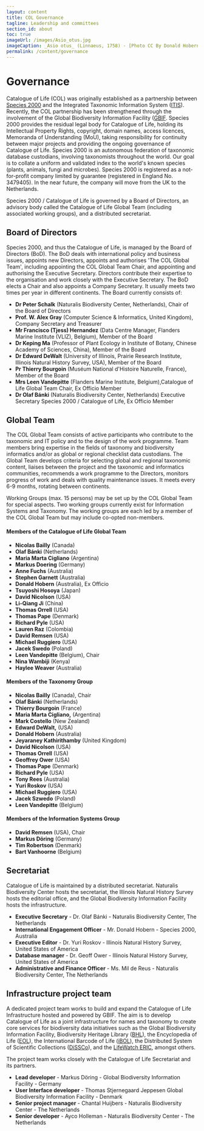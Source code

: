 ```yaml
---
layout: content
title: COL Governance
tagline: Leadership and committees
section_id: about
toc: true
imageUrl: /images/Asio_otus.jpg    
imageCaption: _Asio otus_ (Linnaeus, 1758) - [Photo CC By Donald Hobern](https://www.flickr.com/photos/dhobern/32387775737)
permalink: /content/governance
---
```

# Governance
Catalogue of Life (COL) was originally established as a partnership between [Species 2000](https://sp2000.org/) and the Integrated Taxonomic Information System ([ITIS](https://www.itis.gov/)). Recently, the COL partnership has been strengthened through the involvement of the Global Biodiversity Information Facility ([GBIF](https://gbif.org/). Species 2000 provides the residual legal body for Catalogue of Life, holding its Intellectual Property Rights, copyright, domain names, access licences, Memoranda of Understanding (MoU), taking responsibility for continuity between major projects and providing the ongoing governance of Catalogue of Life. Species 2000 is an autonomous federation of taxonomic database custodians, involving taxonomists throughout the world. Our goal is to collate a uniform and validated index to the world's known species (plants, animals, fungi and microbes). Species 2000 is registered as a not-for-profit company limited by guarantee (registered in England No. 3479405). In the near future, the company will move from the UK to the Netherlands.

Species 2000 / Catalogue of Life is governed by a Board of Directors, an advisory body called the Catalogue of Life Global Team (including associated working groups), and a distributed secretariat.

## Board of Directors
Species 2000, and thus the Catalogue of Life, is managed by the Board of Directors (BoD). The BoD deals with international policy and business issues, appoints new Directors, appoints and authorises 'The COL Global Team', including appointing the COL Global Team Chair, and appointing and authorising the Executive Secretary. Directors contribute their expertise to the organisation and work closely with the Executive Secretary. The BoD elects a Chair and also appoints a Company Secretary. It usually meets two times per year in different continents. The Board currently consists of:

* **Dr Peter Schalk** (Naturalis Biodiversity Center, Netherlands), Chair of the Board of Directors
* **Prof. W. Alex Gray** (Computer Science & Informatics, United Kingdom), Company Secretary and Treasurer
* **Mr Francisco (Tjess) Hernandez** (Data Centre Manager, Flanders Marine Institute (VLIZ), Belgium), Member of the Board
* **Dr Keping Ma** (Professor of Plant Ecology in Institute of Botany, Chinese Academy of Sciences, China), Member of the Board
* **Dr Edward DeWalt** (University of Illinois, Prairie Research Institute, Illinois Natural History Survey, USA), Member of the Board
* **Pr Thierry Bourgoin** (Mus&eacute;um National d'Histoire Naturelle, France), Member of the Board
* **Mrs Leen Vandepitte** (Flanders Marine Institute, Belgium),Catalogue of Life Global Team Chair, Ex Officio Member
* **Dr Olaf B&aacute;nki** (Naturalis Biodiversity Center, Netherlands) Executive Secretary Species 2000 / Catalogue of Life, Ex Officio Member

## Global Team
The COL Global Team consists of active participants who contribute to the taxonomic and IT policy and to the design of the work programme. Team members bring expertise in the fields of taxonomy and biodiversity informatics and/or as global or regional checklist data custodians. The Global Team develops criteria for selecting global and regional taxonomic content, liaises between the project and the taxonomic and informatics communities, recommends a work programme to the Directors, monitors progress of work and deals with quality maintenance issues. It meets every 6-9 months, rotating between continents. 

Working Groups (max. 15 persons) may be set up by the COL Global Team for special aspects. Two working groups currently exist for Information Systems and Taxonomy. The working groups are each led by a member of the COL Global Team but may include co-opted non-members.


#### Members of the Catalogue of Life Global Team
* **Nicolas Bailly** (Canada)
* **Olaf B&aacute;nki** (Netherlands)
* **Maria Marta Cigliano** (Argentina)
* **Markus Doering** (Germany)
* **Anne Fuchs** (Australia)
* **Stephen Garnett** (Australia)
* **Donald Hobern** (Australia), Ex Officio
* **Tsuyoshi Hosoya** (Japan)
* **David Nicolson** (USA)
* **Li-Qiang Ji** (China)
* **Thomas Orrell** (USA)
* **Thomas Pape** (Denmark)
* **Richard Pyle** (USA)
* **Lauren Raz** (Colombia)
* **David Remsen** (USA)
* **Michael Ruggiero** (USA)
* **Jacek Swedo** (Poland)
* **Leen Vandepitte** (Belgium), Chair
* **Nina Wambiji** (Kenya)
* **Haylee Weaver** (Australia)
 
#### Members of the Taxonomy Group
* **Nicolas Bailly** (Canada), Chair
* **Olaf B&aacute;nki** (Netherlands)
* **Thierry Bourgoin** (France)
* **Maria Marta Cigliano,** (Argentina)
* **Mark Costello** (New Zealand)
* **Edward DeWalt,** (USA)
* **Donald Hobern** (Australia)
* **Jeyaraney Kathirithamby** (United Kingdom)
* **David Nicolson** (USA)
* **Thomas Orrell** (USA)
* **Geoffrey Ower** (USA)
* **Thomas Pape** (Denmark)
* **Richard Pyle** (USA)
* **Tony Rees** (Australia)
* **Yuri Roskov** (USA)
* **Michael Ruggiero** (USA)
* **Jacek Szwedo** (Poland)
* **Leen Vandepitte** (Belgium)
 
#### Members of the Information Systems Group
* **David Remsen** (USA), Chair
* **Markus D&ouml;ring** (Germany)
* **Tim Robertson** (Denmark)
* **Bart Vanhoorne** (Belgium)

## Secretariat
Catalogue of Life is maintained by a distributed secretariat. Naturalis Biodiversity Center hosts the secretariat, the Illinois Natural History Survey hosts the editorial office, and the Global Biodiversity Information Facility hosts the infrastructure.

* **Executive Secretary** - Dr. Olaf B&aacute;nki - Naturalis Biodiversity Center, The Netherlands
* **International Engagement Officer** - Mr. Donald Hobern - Species 2000, Australia
* **Executive Editor** - Dr. Yuri Roskov - Illinois Natural History Survey, United States of America
* **Database manager** - Dr. Geoff Ower - Illinois Natural History Survey, United States of America
* **Administrative and Finance Officer** - Ms. Mil de Reus - Naturalis Biodiversity Center, The Netherlands

## Infrastructure project team
A dedicated project team works to build and expand the Catalogue of Life Infrastructure hosted and powered by GBIF. The aim is to develop Catalogue of Life as a joint infrastructure for names and taxonomy to create core services for biodiversity data initiatives such as the Global Biodiversity Information Facility, Biodiversity Heritage Library ([BHL](https://www.biodiversitylibrary.org/)), the Encyclopedia of Life ([EOL](https://eol.org/)), the International Barcode of Life ([iBOL](https://ibol.org/)), the Distributed System of Scientific Collections ([DiSSCo](https://www.dissco.eu/)), and the [LifeWatch ERIC](https://www.lifewatch.eu/), amongst others.

The project team works closely with the Catalogue of Life Secretariat and its partners.

* **Lead developer** - Markus D&ouml;ring - Global Biodiversity Information Facility - Germany
* **User Interface developer** - Thomas Stjernegaard Jeppesen Global Biodiversity Information Facility  - Denmark
* **Senior project manager** - Chantal Huijbers - Naturalis Biodiversity Center - The Netherlands
* **Senior developer** - Ayco Holleman - Naturalis Biodiversity Center - The Netherlands
